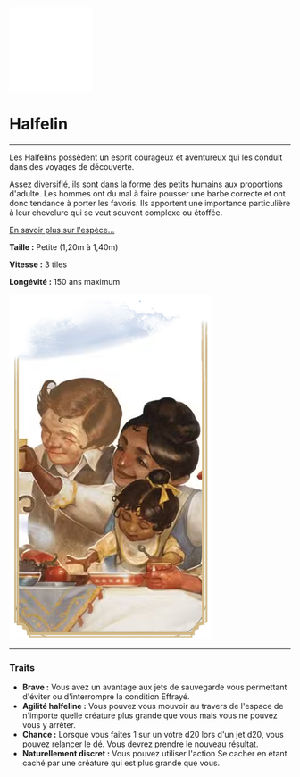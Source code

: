 <div class="icon-container">
  <img src="_media/especes/halfelin.png" alt="Halfelin" class="icon-r-title" data-no-zoom />

# Halfelin <!-- {docsify-ignore} -->

</div>

---

<div class="bloc-pres">
<div class="bloc-texte">
  <div class="texte">
    <p>Les Halfelins possèdent un esprit courageux et aventureux qui les conduit dans des voyages de découverte.</p>
    <p>Assez diversifié, ils sont dans la forme des petits humains aux proportions d'adulte. Les hommes ont du mal à faire pousser une barbe correcte et ont donc tendance à porter les favoris. Ils apportent une importance particulière à leur chevelure qui se veut souvent complexe ou étoffée.</p>
    <a href="/#/_404" target="_blank">En savoir plus sur l'espèce...</a>
    <div class="summary">
      <p><strong>Taille :</strong> Petite (1,20m à 1,40m)</p>
      <p><strong>Vitesse :</strong> 3 tiles</p>
      <p><strong>Longévité :</strong> 150 ans maximum</p>
    </div>
  </div>
  </div>
  <img src="_media/especes/pres-halfelin.png" alt="Halfelin" class="img-pres" data-no-zoom />
</div>

---

### Traits <!-- {docsify-ignore} -->

- **Brave :** Vous avez un avantage aux jets de sauvegarde vous permettant d'éviter ou d'interrompre la condition Effrayé.
- **Agilité halfeline :** Vous pouvez vous mouvoir au travers de l'espace de n'importe quelle créature plus grande que vous mais vous ne pouvez vous y arrêter.
- **Chance :** Lorsque vous faites 1 sur un votre d20 lors d'un jet d20, vous pouvez relancer le dé. Vous devrez prendre le nouveau résultat.
- **Naturellement discret :** Vous pouvez utiliser l'action Se cacher en étant caché par une créature qui est plus grande que vous.
